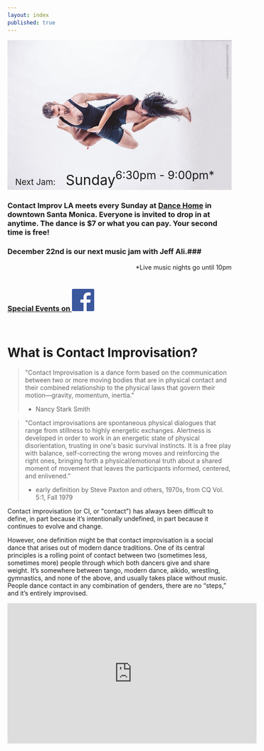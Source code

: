 ```yaml
---
layout: index
published: true
---
```




<div style="display: inline-block; position: relative;">
<img src="/images/nickkloii_horizontal.jpg" />
<div style="position: absolute; background-color: rgba(255, 255, 255, 0.0); padding: 5px; bottom: 0px; left: 0.5em; font-size: 180%;">
<span style="margin-botom: 0px; font-size: 75%">Next Jam:&nbsp;&nbsp;&nbsp;</span>
<span style="padding-top: 0px; font-size: 125%">Sunday</span>
<span id="next_month" style="font-size: 100%"></span>
<span id="next_day" style="font-size: 150%"></span>
<div style="float: right; padding-right: 1em;">6:30pm - 9:00pm*</div>
</div>
</div>

<br />

### Contact Improv LA meets every Sunday at [Dance Home](/venue) in downtown Santa Monica.  Everyone is invited to drop in at anytime.  The dance is $7 or what you can pay.  Your second time is free!  ###

### December 22nd is our next music jam with Jeff Ali.###

<div style="float: right;">
*Live music nights go until 10pm
</div>

<br />
<br />

### [Special Events on ![Facebook](/images/FB-f-Logo__blue_50.png)](https://www.facebook.com/groups/ContactImprovLA/events/) ###

<br />

What is Contact Improvisation?
=====

> "Contact Improvisation is a dance form based on the communication between two or more moving bodies that are in physical contact and their combined relationship to the physical laws that govern their motion—gravity, momentum, inertia."
> - Nancy Stark Smith

> "Contact improvisations are spontaneous physical dialogues that range from stillness to highly energetic exchanges. Alertness is developed in order to work in an energetic state of physical disorientation, trusting in one's basic survival instincts. It is a free play with balance, self-correcting the wrong moves and reinforcing the right ones, bringing forth a physical/emotional truth about a shared moment of movement that leaves the participants informed, centered, and enlivened."
> - early definition by Steve Paxton and others, 1970s, 
from CQ Vol. 5:1, Fall 1979

Contact improvisation (or CI, or "contact") has always been difficult to
define, in part because it’s intentionally undefined, in part because it
continues to evolve and change.

However, one definition might be that contact improvisation is a social dance
that arises out of modern dance traditions. One of its central principles is a
rolling point of contact between two (sometimes less, sometimes more) people
through which both dancers give and share weight. It’s somewhere between tango,
modern dance, aikido, wrestling, gymnastics, and none of the above, and usually
takes place without music. People dance contact in any combination of genders,
there are no “steps,” and it’s entirely improvised.

<iframe width="560" height="315" src="https://www.youtube.com/embed/Gi-OaiQvnTU" frameborder="0" allowfullscreen></iframe>
